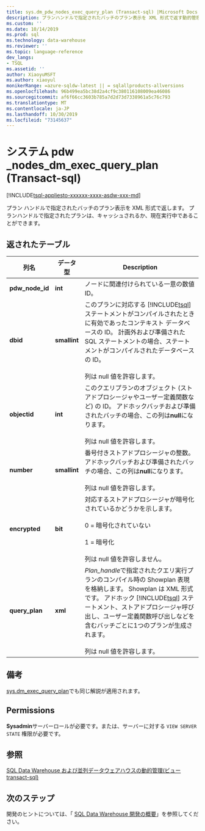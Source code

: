 ```yaml
---
title: sys.dm_pdw_nodes_exec_query_plan (Transact-sql) |Microsoft Docs
description: プランハンドルで指定されたバッチのプラン表示を XML 形式で返す動的管理ビュー。 プランハンドルで指定されたプランは、キャッシュされるか、現在実行中であることができます。
ms.custom: ''
ms.date: 10/14/2019
ms.prod: sql
ms.technology: data-warehouse
ms.reviewer: ''
ms.topic: language-reference
dev_langs:
- TSQL
ms.assetid: ''
author: XiaoyuMSFT
ms.author: xiaoyul
monikerRange: =azure-sqldw-latest || = sqlallproducts-allversions
ms.openlocfilehash: 96b499ea5bc38d2a4cf9c380116108009ea46086
ms.sourcegitcommit: af6f66cc3603b785a7d2d73d7338961a5c76c793
ms.translationtype: MT
ms.contentlocale: ja-JP
ms.lasthandoff: 10/30/2019
ms.locfileid: "73145637"
---
```

# <a name="syspdw_nodes_dm_exec_query_plan-transact-sql"></a>システム pdw _nodes_dm_exec_query_plan (Transact-sql)
[!INCLUDE[tsql-appliesto-xxxxxx-xxxx-asdw-xxx-md](../../includes/tsql-appliesto-xxxxxx-xxxx-asdw-xxx-md.md)]

プラン ハンドルで指定されたバッチのプラン表示を XML 形式で返します。 プランハンドルで指定されたプランは、キャッシュされるか、現在実行中であることができます。  

## <a name="table-returned"></a>返されたテーブル  
  
|列名|データ型|Description|  
|-----------------|---------------|-----------------|  
|**pdw_node_id**|**int**|ノードに関連付けられている一意の数値 ID。| 
|**dbid**|**smallint**|このプランに対応する [!INCLUDE[tsql](../../includes/tsql-md.md)] ステートメントがコンパイルされたときに有効であったコンテキスト データベースの ID。 計画外および準備された SQL ステートメントの場合、ステートメントがコンパイルされたデータベースの ID。<br /><br /> 列は null 値を許容します。|  
|**objectid**|**int**|このクエリプランのオブジェクト (ストアドプロシージャやユーザー定義関数など) の ID。 アドホックバッチおよび準備されたバッチの場合、この列は**null**になります。<br /><br /> 列は null 値を許容します。|  
|**number**|**smallint**|番号付きストアドプロシージャの整数。 アドホックバッチおよび準備されたバッチの場合、この列は**null**になります。<br /><br /> 列は null 値を許容します。| 
|**encrypted**|**bit**|対応するストアドプロシージャが暗号化されているかどうかを示します。<br /><br /> 0 = 暗号化されていない<br /><br /> 1 = 暗号化<br /><br /> 列は null 値を許容しません。|  
|**query_plan**|**xml**|*Plan_handle*で指定されたクエリ実行プランのコンパイル時の Showplan 表現を格納します。 Showplan は XML 形式です。 アドホック [!INCLUDE[tsql](../../includes/tsql-md.md)] ステートメント、ストアドプロシージャ呼び出し、ユーザー定義関数呼び出しなどを含むバッチごとに1つのプランが生成されます。<br /><br /> 列は null 値を許容します。|  
  
## <a name="remarks"></a>備考  
[sys.dm_exec_query_plan](https://docs.microsoft.com/sql/relational-databases/system-dynamic-management-views/sys-dm-exec-query-plan-transact-sql?view=sql-server-ver15)でも同じ解説が適用されます。  
  
## <a name="permissions"></a>Permissions  
 **Sysadmin**サーバーロールが必要です。または、サーバーに対する `VIEW SERVER STATE` 権限が必要です。  
  
## <a name="see-also"></a>参照  
 [SQL Data Warehouse および並列データウェアハウスの動的管理&#40;ビュー transact-sql&#41;](../../relational-databases/system-dynamic-management-views/sql-and-parallel-data-warehouse-dynamic-management-views.md)  

 ## <a name="next-steps"></a>次のステップ
 開発のヒントについては、「 [SQL Data Warehouse 開発の概要](https://docs.microsoft.com/azure/sql-data-warehouse/sql-data-warehouse-overview-develop)」を参照してください。
